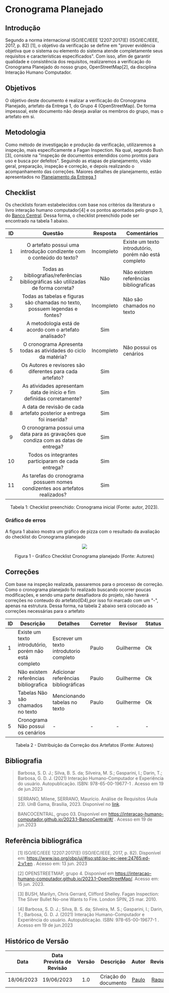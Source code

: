 # Cronograma Planejado

## Introdução

Segundo a norma internacional ISO/IEC/IEEE 12207:2017(E) (ISO/IEC/IEEE, 2017, p. 82) [1], o objetivo da verificação se define em "prover evidência objetiva que o sistema ou elemento do sistema atende completamente seus requisitos e características especificados". Com isso, afim de garantir qualidade e consistência dos requisitos, realizaremos a verificação do Cronograma Planejado do nosso grupo,  OpenStreetMap[2], da disciplina Interação Humano Computador.

## Objetivos
O objetivo deste documento é realizar a verificação do Cronograma Planejado, artefato da Entrega 1, do Grupo 4 (OpenStreetMap). De forma impessoal, este documento não deseja avaliar os membros do grupo, mas o artefato em si.

## Metodologia

Como método de investigação e produção da verificação, utilizaremos a inspeção, mais especificamente a Fagan Inspection. Na qual, segundo Bush [3], consiste na "inspeção de documentos entendidos como prontos para uso e busca por defeitos". Seguindo as etapas de planejamento, visão geral, preparação, inspeção e correção, e depois realizando o acompanhamento das correções. Maiores detalhes de planejamento, estão apresentados no [Planejamento da Entrega 1](../Entrega1/0planejamento.md)


## Checklist
Os checklists foram estabelecidos com base nos critérios da literatura o livro interação humano computador[4] e os pontos apontados pelo grupo 3, do [Banco Central](https://interacao-humano-computador.github.io/2023.1-BancoCentral/#/). Dessa forma, o checklist preenchido pode ser encontrado na tabela 1 abaixo.

| ID  |                            Questão                            | Resposta | Comentários |
| :-: | :-----------------------------------------------------------: | :------: | ----------- |
| 1 | O artefato possui uma introdução condizente com o conteúdo do texto? |Incompleto| Existe um texto introdutório, porém não está completo|
| 2 | Todas as bibliografias/referências bibliográficas são utilizadas de forma correta? |Não|Não existem referências bibliograficas|
| 3 | Todas as tabelas e figuras são chamadas no texto, possuem legendas e fontes? |Incompleto|Não são chamados no texto|
| 4 | A metodologia está de acordo com o artefato analisado? |Sim||
|  5  |     O cronograma  Apresenta todas as atividades do ciclo da matéria?       |      Incompleto    |       Não possui os cenários   |
|  6  |         Os Autores e revisores são diferentes para cada artefato?           |    Sim      |            |
|  7  |        As atividades apresentam data de início e fim definidas corretamente?         |      Sim    |            |
|  8  |              A data de revisão de cada artefato posterior a entrega foi inserida?               |      Sim    |             |
|  9  | O cronograma possui uma data para as gravações que condiza com as datas de entrega? |       Sim   |             |
|  10 | Todos os integrantes participaram de cada entrega? |    Sim      |             |
|  11  | As tarefas do cronograma possuem nomes condizentes aos artefatos realizados? |   Sim       |             |


<div style="text-align: center">
<p>
Tabela 1: Checklist preenchido: Cronograma inicial (Fonte: autor, 2023).
</p>
</div>

### Gráfico de erros
A figura 1 abaixo mostra um gráfico de pizza com o resultado da avaliação do checklist do Cronograma planejado
<center>
<img src="../../assets/img/CronogramaP.png" ></img>
<p>Figura 1 - Gráfico Checklist Cronograma planejado (Fonte: Autores)</p>
</center>

## Correções
Com base na inspeção realizada, passaremos para o processo de correção. Como o cronograma planejado foi realizado buscando ocorrer poucas modificações, e sendo uma parte desafiadora do projeto, não haverá correções no conteudo do artefato(ID4),por isso foi marcado com um "-", apenas na estrutura. Dessa forma, na tabela 2 abaixo será colocado as correções necessárias para o artefato

<center>

|ID |Descrição |Detalhes |Corretor|Revisor|Status|
|-------|------|------|---------|---|--|
|1 |Existe um texto introdutório, porém não está completo |Escrever um texto introdutorio completo |Paulo    | Guilherme |Ok|
|2 |Não existem referências bibliografica |Adicionar referências bibliográficas |Paulo    | Guilherme |Ok|
|3 |Tabelas Não são chamados no texto|Mencionando tabelas no texto |Paulo    | Guilherme |Ok|
|5 |  Cronograma  Não possui os cenários  |- |-    | - |-|

<p>Tabela 2 - Distribuição da Correção dos Artefatos (Fonte: Autores)</p>
</center>


## Bibliografia

> Barbosa, S. D. J.; Silva, B. S. da; Silveira, M. S.; Gasparini, I.; Darin, T.; Barbosa, G. D. J. (2021) Interação Humano-Computador e Experiência do usuário. Autopublicação. ISBN: 978-65-00-19677-1 . Acesso em 19 de jun.2023

> SERRANO, Milene, SERRANO, Maurício. Análise de Requisitos (Aula 23). UnB Gama, Brasília, 2023. Disponível no [link](../assets/referencias/Requisitos%20-%20Aula%20023.pdf).

> BANCOCENTRAL, grupo 03. Disponível em https://interacao-humano-computador.github.io/2023.1-BancoCentral/#/ . Acesso em 19 de jun.2023


## Referência bibliográfica

> [1] ISO/IEC/IEEE 12207:2017(E) (ISO/IEC/IEEE, 2017, p. 82). Disponível em: https://www.iso.org/obp/ui/#iso:std:iso-iec-ieee:24765:ed-2:v1:en . Acesso em: 13 jun. 2023

> [2] OPENSTREETMAP, grupo 4. Disponível em https://interacao-humano-computador.github.io/2023.1-OpenStreetMap/. Acesso em: 15 jun. 2023.

> [3] BUSH, Marilyn, Chris Gerrard, Clifford Shelley. Fagan Inspection: The Silver Bullet No-one Wants to Fire. London SPIN, 25 mar. 2010.

> [4] Barbosa, S. D. J.; Silva, B. S. da; Silveira, M. S.; Gasparini, I.; Darin, T.; Barbosa, G. D. J. (2021) Interação Humano-Computador e Experiência do usuário. Autopublicação. ISBN: 978-65-00-19677-1 . Acesso em 19 de jun.2023





## Histórico de Versão
|    Data    | Data Prevista de Revisão | Versão |      Descrição       |                                                                Autor                                                                 |               Revisor               |
| :--------: | :----------------------: | :----: | :------------------: | :----------------------------------------------------------------------------------------------------------------------------------: | :---------------------------------: |
| 18/06/2023 |        19/06/2023        |  1.0   | Criação do documento | [Paulo](https://github.com/PauloVictorFS) | [Raquel](https://github.com/raqueleucaria)
